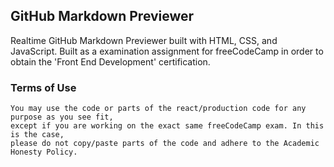 ## GitHub Markdown Previewer

Realtime GitHub Markdown Previewer built with HTML, CSS, and JavaScript.
Built as a examination assignment for freeCodeCamp in order to obtain the 'Front End Development' certification.

### Terms of Use

```
You may use the code or parts of the react/production code for any purpose as you see fit,
except if you are working on the exact same freeCodeCamp exam. In this is the case,
please do not copy/paste parts of the code and adhere to the Academic Honesty Policy.
```
